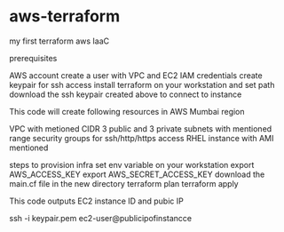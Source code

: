 # aws-terraform
my first terraform aws IaaC

prerequisites

AWS account
create a user with VPC and EC2 IAM credentials
create keypair for ssh access
install terraform on your workstation and set path
download the ssh keypair created above to connect to instance


This code will create following resources in AWS Mumbai region

VPC with metioned CIDR
3 public and 3 private subnets with mentioned range
security groups for ssh/http/https access
RHEL instance with AMI mentioned

steps to provision infra
set env variable on your workstation
export AWS_ACCESS_KEY
export AWS_SECRET_ACCESS_KEY
download the main.cf file in the new directory
terraform plan
terraform apply


This code outputs EC2 instance ID and pubic IP

ssh -i keypair.pem ec2-user@publicipofinstancce


